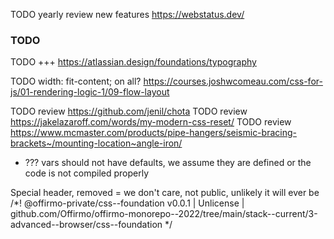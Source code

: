 
TODO yearly review new features https://webstatus.dev/

### TODO

TODO +++ https://atlassian.design/foundations/typography

TODO     width: fit-content; on all? https://courses.joshwcomeau.com/css-for-js/01-rendering-logic-1/09-flow-layout

TODO review https://github.com/jenil/chota
TODO review https://jakelazaroff.com/words/my-modern-css-reset/
TODO review https://www.mcmaster.com/products/pipe-hangers/seismic-bracing-brackets~/mounting-location~angle-iron/



* ??? vars should not have defaults, we assume they are defined or the code is not compiled properly


Special header, removed = we don't care, not public, unlikely it will ever be
/*! @offirmo-private/css--foundation v0.0.1 | Unlicense | github.com/Offirmo/offirmo-monorepo--2022/tree/main/stack--current/3-advanced--browser/css--foundation */
